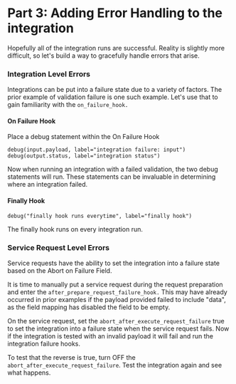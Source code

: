 # Part 3: Adding Error Handling to the integration

Hopefully all of the integration runs are successful. Reality is slightly more difficult, so let's build a way to gracefully handle errors that arise.

### Integration Level Errors

Integrations can be put into a failure state due to a variety of factors. The prior example of validation failure is one such example. Let's use that to gain familiarity with the `on_failure_hook.`

#### On Failure Hook

Place a debug statement within the On Failure Hook

```
debug(input.payload, label="integration failure: input")
debug(output.status, label="integration status")
```

Now when running an integration with a failed validation, the two debug statements will run. These statements can be invaluable in determining where an integration failed.

#### Finally Hook

```
debug("finally hook runs everytime", label="finally hook")
```

The finally hook runs on every integration run.

### Service Request Level Errors

Service requests have the ability to set the integration into a failure state based on the Abort on Failure Field.

It is time to manually put a service request during the request preparation and enter the `after_prepare_request_failure_hook.` This may have already occurred in prior examples if the payload provided failed to include "data", as the field mapping has disabled the field to be empty.

On the service request, set the `abort_after_execute_request_failure` true to set the integration into a failure state when the service request fails. Now if the integration is tested with an invalid payload it will fail and run the integration failure hooks.

To test that the reverse is true, turn OFF the `abort_after_execute_request_failure`. Test the integration again and see what happens.
